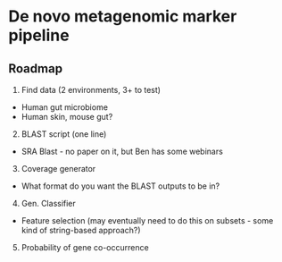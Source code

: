 # De novo metagenomic marker pipeline

## Roadmap
1. Find data (2 environments, 3+ to test)
  * Human gut microbiome
  * Human skin, mouse gut?
2. BLAST script (one line)
  * SRA Blast - no paper on it, but Ben has some webinars
3. Coverage generator
  * What format do you want the BLAST outputs to be in?
4. Gen. Classifier 
  * Feature selection (may eventually need to do this on subsets - some kind of string-based approach?) 
5. Probability of gene co-occurrence 

